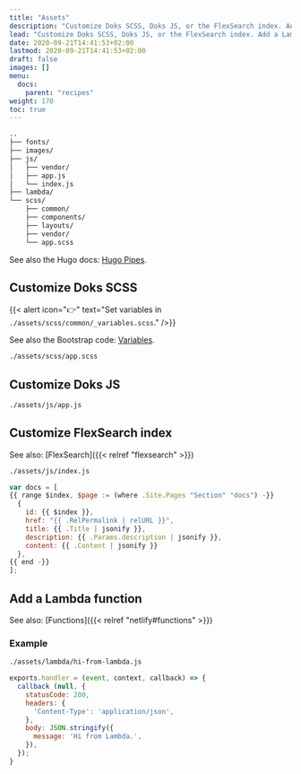 ```yaml
---
title: "Assets"
description: "Customize Doks SCSS, Doks JS, or the FlexSearch index. Add a Lambda function."
lead: "Customize Doks SCSS, Doks JS, or the FlexSearch index. Add a Lambda function."
date: 2020-09-21T14:41:53+02:00
lastmod: 2020-09-21T14:41:53+02:00
draft: false
images: []
menu:
  docs:
    parent: "recipes"
weight: 170
toc: true
---
```


```bash
..
├── fonts/
├── images/
├── js/
│   ├── vendor/
│   ├── app.js
│   └── index.js
├── lambda/
└── scss/
    ├── common/
    ├── components/
    ├── layouts/
    ├── vendor/
    └── app.scss
```

See also the Hugo docs: [Hugo Pipes](https://gohugo.io/hugo-pipes/).

## Customize Doks SCSS

{{< alert icon="👉" text="Set variables in `./assets/scss/common/_variables.scss`." />}}

See also the Bootstrap code: [Variables](https://github.com/twbs/bootstrap/blob/main/scss/_variables.scss).

```bash
./assets/scss/app.scss
```

## Customize Doks JS

```bash
./assets/js/app.js
```

## Customize FlexSearch index

See also: [FlexSearch]({{< relref "flexsearch" >}})

```bash
./assets/js/index.js
```

```js
var docs = [
{{ range $index, $page := (where .Site.Pages "Section" "docs") -}}
  {
    id: {{ $index }},
    href: "{{ .RelPermalink | relURL }}",
    title: {{ .Title | jsonify }},
    description: {{ .Params.description | jsonify }},
    content: {{ .Content | jsonify }}
  },
{{ end -}}
];
```

## Add a Lambda function

See also: [Functions]({{< relref "netlify#functions" >}})

### Example

```bash
./assets/lambda/hi-from-lambda.js
```

```js
exports.handler = (event, context, callback) => {
  callback (null, {
    statusCode: 200,
    headers: {
      'Content-Type': 'application/json',
    },
    body: JSON.stringify({
      message: 'Hi from Lambda.',
    }),
  });
}
```
